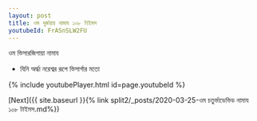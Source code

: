 ```yaml
---
layout: post
title: ওম দুর্জয়ায় নামায ১০৮ টাইমস
youtubeId: FrASnSLW2FU
---
```

 
 
 ওম ভিসারজিগায়া নামায  
 
 -  যিনি অর্দ্ধা নরেশ্বর রূপে ভিসার্গার মতো 
 
  
 
  
 
 
 
 
 
 


{% include youtubePlayer.html id=page.youtubeId %}
 
[Next]({{ site.baseurl }}{% link  split2/_posts/2020-03-25-ওম চতুর্ভাডেভিড নামায ১০৮ টাইমস.md%})
 
